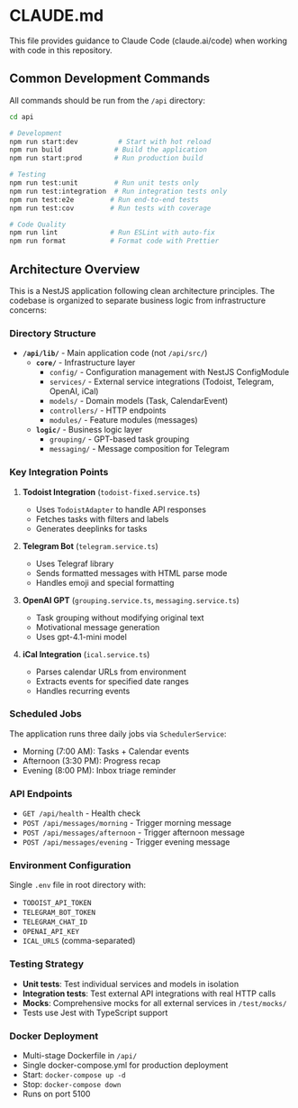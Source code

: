 # CLAUDE.md

This file provides guidance to Claude Code (claude.ai/code) when working with code in this repository.

## Common Development Commands

All commands should be run from the `/api` directory:

```bash
cd api

# Development
npm run start:dev          # Start with hot reload
npm run build             # Build the application
npm run start:prod        # Run production build

# Testing
npm run test:unit         # Run unit tests only
npm run test:integration  # Run integration tests only
npm run test:e2e         # Run end-to-end tests
npm run test:cov         # Run tests with coverage

# Code Quality
npm run lint             # Run ESLint with auto-fix
npm run format           # Format code with Prettier
```

## Architecture Overview

This is a NestJS application following clean architecture principles. The codebase is organized to separate business logic from infrastructure concerns:

### Directory Structure
- **`/api/lib/`** - Main application code (not `/api/src/`)
  - **`core/`** - Infrastructure layer
    - `config/` - Configuration management with NestJS ConfigModule
    - `services/` - External service integrations (Todoist, Telegram, OpenAI, iCal)
    - `models/` - Domain models (Task, CalendarEvent)
    - `controllers/` - HTTP endpoints
    - `modules/` - Feature modules (messages)
  - **`logic/`** - Business logic layer
    - `grouping/` - GPT-based task grouping
    - `messaging/` - Message composition for Telegram

### Key Integration Points

1. **Todoist Integration** (`todoist-fixed.service.ts`)
   - Uses `TodoistAdapter` to handle API responses
   - Fetches tasks with filters and labels
   - Generates deeplinks for tasks

2. **Telegram Bot** (`telegram.service.ts`)
   - Uses Telegraf library
   - Sends formatted messages with HTML parse mode
   - Handles emoji and special formatting

3. **OpenAI GPT** (`grouping.service.ts`, `messaging.service.ts`)
   - Task grouping without modifying original text
   - Motivational message generation
   - Uses gpt-4.1-mini model

4. **iCal Integration** (`ical.service.ts`)
   - Parses calendar URLs from environment
   - Extracts events for specified date ranges
   - Handles recurring events

### Scheduled Jobs

The application runs three daily jobs via `SchedulerService`:
- Morning (7:00 AM): Tasks + Calendar events
- Afternoon (3:30 PM): Progress recap
- Evening (8:00 PM): Inbox triage reminder

### API Endpoints

- `GET /api/health` - Health check
- `POST /api/messages/morning` - Trigger morning message
- `POST /api/messages/afternoon` - Trigger afternoon message
- `POST /api/messages/evening` - Trigger evening message

### Environment Configuration

Single `.env` file in root directory with:
- `TODOIST_API_TOKEN`
- `TELEGRAM_BOT_TOKEN`
- `TELEGRAM_CHAT_ID`
- `OPENAI_API_KEY`
- `ICAL_URLS` (comma-separated)

### Testing Strategy

- **Unit tests**: Test individual services and models in isolation
- **Integration tests**: Test external API integrations with real HTTP calls
- **Mocks**: Comprehensive mocks for all external services in `/test/mocks/`
- Tests use Jest with TypeScript support

### Docker Deployment

- Multi-stage Dockerfile in `/api/`
- Single docker-compose.yml for production deployment
- Start: `docker-compose up -d`
- Stop: `docker-compose down`
- Runs on port 5100